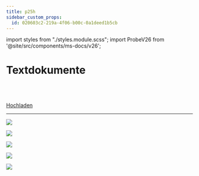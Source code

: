 ```yaml
---
title: p25h
sidebar_custom_props:
  id: 020603c2-219a-4f06-b00c-0a1deed1b5cb
---
```


import styles from "./styles.module.scss";
import ProbeV26 from '@site/src/components/ms-docs/v26';

# Textdokumente

<Solution webKey="5ba6b51b-db2a-461c-a3d1-ac934806624f" open title="Probe">
<br />

<ProbeV26 personalize={false} />

<br />
<br />

<a className="button button--success" href="https://erzbe-my.sharepoint.com/:f:/g/personal/balthasar_hofer_gbsl_ch/Etn84zkW0TtHtUwLBUMXrQEBCRyt2rGWgfNRr8Ard9HIHQ">
    Hochladen
    <i className='mdi mdi-upload' style={{marginLeft: '1em', marginRight: '-1em'}}/>
</a>

---

<div className={styles.imgContainer}>

![](images/v26/P01.png)

![](images/v26/P02.png)

![](images/v26/P03.png)

![](images/v26/P04.png)

![](images/v26/P05.png)

</div>

</Solution>


